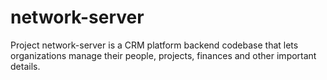 # network-server
Project network-server is a CRM platform backend codebase that lets organizations manage their people, projects, finances and other important details.
